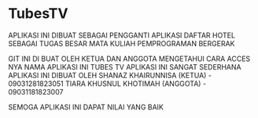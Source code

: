 # TubesTV
APLIKASI INI DIBUAT SEBAGAI PENGGANTI APLIKASI DAFTAR HOTEL
SEBAGAI TUGAS BESAR MATA KULIAH PEMPROGRAMAN BERGERAK

GIT INI DI BUAT OLEH KETUA DAN ANGGOTA MENGETAHUI CARA ACCES NYA
NAMA APLIKASI INI TUBES TV
APLIKASI INI SANGAT SEDERHANA
APLIKASI INI DIBUAT OLEH
SHANAZ KHAIRUNNISA (KETUA) - 09031281823051
TIARA KHUSNUL KHOTIMAH (ANGGOTA) - 09031181823007

SEMOGA APLIKASI INI DAPAT NILAI YANG BAIK
